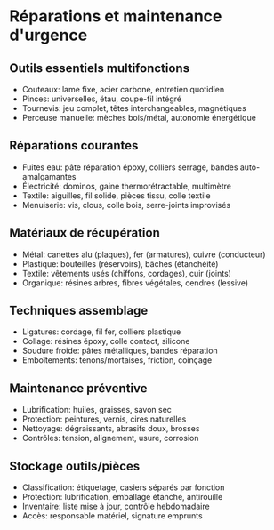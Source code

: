 # Réparations et maintenance d'urgence

## Outils essentiels multifonctions
- Couteaux: lame fixe, acier carbone, entretien quotidien
- Pinces: universelles, étau, coupe-fil intégré
- Tournevis: jeu complet, têtes interchangeables, magnétiques
- Perceuse manuelle: mèches bois/métal, autonomie énergétique

## Réparations courantes
- Fuites eau: pâte réparation époxy, colliers serrage, bandes auto-amalgamantes
- Électricité: dominos, gaine thermorétractable, multimètre
- Textile: aiguilles, fil solide, pièces tissu, colle textile
- Menuiserie: vis, clous, colle bois, serre-joints improvisés

## Matériaux de récupération
- Métal: canettes alu (plaques), fer (armatures), cuivre (conducteur)
- Plastique: bouteilles (réservoirs), bâches (étanchéité)
- Textile: vêtements usés (chiffons, cordages), cuir (joints)
- Organique: résines arbres, fibres végétales, cendres (lessive)

## Techniques assemblage
- Ligatures: cordage, fil fer, colliers plastique
- Collage: résines époxy, colle contact, silicone
- Soudure froide: pâtes métalliques, bandes réparation
- Emboîtements: tenons/mortaises, friction, coinçage

## Maintenance préventive
- Lubrification: huiles, graisses, savon sec
- Protection: peintures, vernis, cires naturelles
- Nettoyage: dégraissants, abrasifs doux, brosses
- Contrôles: tension, alignement, usure, corrosion

## Stockage outils/pièces
- Classification: étiquetage, casiers séparés par fonction
- Protection: lubrification, emballage étanche, antirouille
- Inventaire: liste mise à jour, contrôle hebdomadaire
- Accès: responsable matériel, signature emprunts
